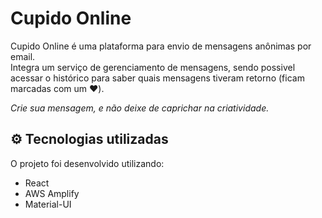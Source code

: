 # Cupido Online

Cupido Online é uma plataforma para envio de mensagens anônimas por email.  
Integra um serviço de gerenciamento de mensagens, sendo possivel acessar o histórico para saber quais mensagens tiveram retorno (ficam marcadas com um ❤️).  

*Crie sua mensagem, e não deixe de caprichar na criatividade.*  

## ⚙️ Tecnologias utilizadas

O projeto foi desenvolvido utilizando:

- React
- AWS Amplify
- Material-UI
